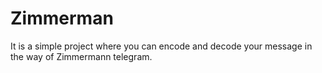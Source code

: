 # Zimmerman
It is a simple project where you can encode and decode your message in the way of Zimmermann telegram. 
